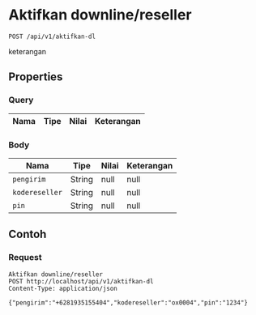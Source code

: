 # Aktifkan downline/reseller
```http
POST /api/v1/aktifkan-dl
```
keterangan
## Properties
### Query
Nama | Tipe | Nilai | Keterangan
--- | --- | --- | ---
### Body
Nama | Tipe | Nilai | Keterangan
--- | --- | --- | ---
<code>pengirim</code> | String | null | null
<code>kodereseller</code> | String | null | null
<code>pin</code> | String | null | null
## Contoh
### Request
```http
Aktifkan downline/reseller
POST http://localhost/api/v1/aktifkan-dl
Content-Type: application/json

{"pengirim":"+6281935155404","kodereseller":"ox0004","pin":"1234"}
```
